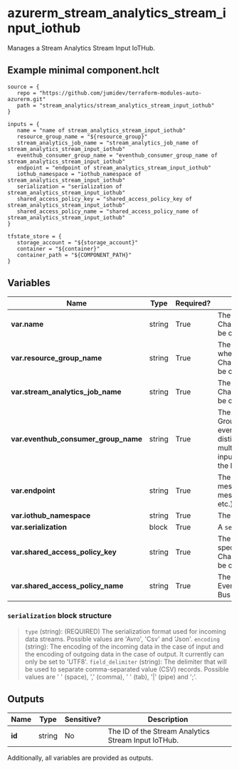 # azurerm_stream_analytics_stream_input_iothub

Manages a Stream Analytics Stream Input IoTHub.

## Example minimal component.hclt

```hcl
source = {
   repo = "https://github.com/jumidev/terraform-modules-auto-azurerm.git" 
   path = "stream_analytics/stream_analytics_stream_input_iothub" 
}

inputs = {
   name = "name of stream_analytics_stream_input_iothub" 
   resource_group_name = "${resource_group}" 
   stream_analytics_job_name = "stream_analytics_job_name of stream_analytics_stream_input_iothub" 
   eventhub_consumer_group_name = "eventhub_consumer_group_name of stream_analytics_stream_input_iothub" 
   endpoint = "endpoint of stream_analytics_stream_input_iothub" 
   iothub_namespace = "iothub_namespace of stream_analytics_stream_input_iothub" 
   serialization = "serialization of stream_analytics_stream_input_iothub" 
   shared_access_policy_key = "shared_access_policy_key of stream_analytics_stream_input_iothub" 
   shared_access_policy_name = "shared_access_policy_name of stream_analytics_stream_input_iothub" 
}

tfstate_store = {
   storage_account = "${storage_account}" 
   container = "${container}" 
   container_path = "${COMPONENT_PATH}" 
}

```

## Variables

| Name | Type | Required? |  Description |
| ---- | ---- | --------- |  ----------- |
| **var.name** | string | True | The name of the Stream Input IoTHub. Changing this forces a new resource to be created. | 
| **var.resource_group_name** | string | True | The name of the Resource Group where the Stream Analytics Job exists. Changing this forces a new resource to be created. | 
| **var.stream_analytics_job_name** | string | True | The name of the Stream Analytics Job. Changing this forces a new resource to be created. | 
| **var.eventhub_consumer_group_name** | string | True | The name of an Event Hub Consumer Group that should be used to read events from the Event Hub. Specifying distinct consumer group names for multiple inputs allows each of those inputs to receive the same events from the Event Hub. | 
| **var.endpoint** | string | True | The IoT Hub endpoint to connect to (ie. messages/events, messages/operationsMonitoringEvents, etc.). | 
| **var.iothub_namespace** | string | True | The name or the URI of the IoT Hub. | 
| **var.serialization** | block | True | A `serialization` block. | 
| **var.shared_access_policy_key** | string | True | The shared access policy key for the specified shared access policy. Changing this forces a new resource to be created. | 
| **var.shared_access_policy_name** | string | True | The shared access policy name for the Event Hub, Service Bus Queue, Service Bus Topic, etc. | 

### `serialization` block structure

> `type` (string): (REQUIRED) The serialization format used for incoming data streams. Possible values are 'Avro', 'Csv' and 'Json'.
> `encoding` (string): The encoding of the incoming data in the case of input and the encoding of outgoing data in the case of output. It currently can only be set to 'UTF8'.
> `field_delimiter` (string): The delimiter that will be used to separate comma-separated value (CSV) records. Possible values are ' ' (space), ',' (comma), '	' (tab), '|' (pipe) and ';'.



## Outputs

| Name | Type | Sensitive? | Description |
| ---- | ---- | --------- | --------- |
| **id** | string | No  | The ID of the Stream Analytics Stream Input IoTHub. | 

Additionally, all variables are provided as outputs.
